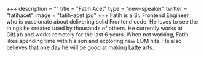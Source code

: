 +++
description = ""
title = "Fatih Acet"
type = "new-speaker"
twitter = "fatihacet"
image = "fatih-acet.jpg"
+++
Fatih is a Sr. Frontend Engineer who is passionate about delivering solid Frontend code. He loves to see the things he created used by thousands of others. He currently works at GitLab and works remotely for the last 6 years. When not working, Fatih likes spending time with his son and exploring new EDM hits. He also believes that one day he will be good at making Latte arts.